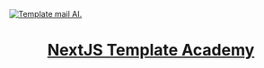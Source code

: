 <a href="https://github.com/ekaone/io-academy-template">
  <img alt="Template mail AI." src="https://res.cloudinary.com/ddjsyskef/image/upload/v1712026108/Github/io-academy.png">
  <h1 align="center">NextJS Template Academy</h1>
</a>
